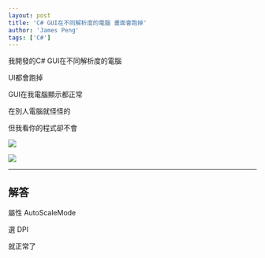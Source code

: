 ```yaml
---
layout: post
title: 'C# GUI在不同解析度的電腦 畫面會跑掉'
author: 'James Peng'
tags: ['C#']
---
```


我開發的C# GUI在不同解析度的電腦

UI都會跑掉

GUI在我電腦顯示都正常

在別人電腦就怪怪的

但我看你的程式卻不會



![](http://i.imgur.com/zvwoILC.png)

![](http://i.imgur.com/iPrHZYh.png)


----------

## 解答 ##

屬性 AutoScaleMode

選 DPI

就正常了



